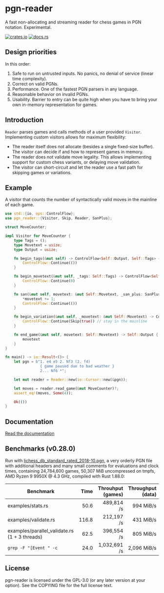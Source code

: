 pgn-reader
==========

A fast non-allocating and streaming reader for chess games in PGN notation.
Experimental.

[![crates.io](https://img.shields.io/crates/v/pgn-reader.svg)](https://crates.io/crates/pgn-reader)
[![docs.rs](https://docs.rs/pgn-reader/badge.svg)](https://docs.rs/pgn-reader)

Design priorities
-----------------

In this order:

1. Safe to run on untrusted inputs. No panics, no denial of service
   (linear time complexity).
2. Correct on valid PGNs.
3. Performance. One of the fastest PGN parsers in any language.
4. Reasonable behavior on invalid PGNs.
5. Usability. Barrier to entry can be quite high when you have to bring your
   own in-memory representation for games.

Introduction
------------

`Reader` parses games and calls methods of a user provided `Visitor`.
Implementing custom visitors allows for maximum flexibility:

* The reader itself does not allocate (besides a single fixed-size buffer).
  The visitor can decide if and how to represent games in memory.
* The reader does not validate move legality.
  This allows implementing support for custom chess variants,
  or delaying move validation.
* The visitor can short-circuit and let the reader use a fast path for
  skipping games or variations.

Example
-------

A visitor that counts the number of syntactically valid moves in the
mainline of each game.

```rust
use std::{io, ops::ControlFlow};
use pgn_reader::{Visitor, Skip, Reader, SanPlus};

struct MoveCounter;

impl Visitor for MoveCounter {
    type Tags = ();
    type Movetext = usize;
    type Output = usize;

    fn begin_tags(&mut self) -> ControlFlow<Self::Output, Self::Tags> {
        ControlFlow::Continue(())
    }

    fn begin_movetext(&mut self, _tags: Self::Tags) -> ControlFlow<Self::Output, Self::Movetext> {
        ControlFlow::Continue(0)
    }

    fn san(&mut self, movetext: &mut Self::Movetext, _san_plus: SanPlus) -> ControlFlow<Self::Output> {
        *movetext += 1;
        ControlFlow::Continue(())
    }

    fn begin_variation(&mut self, _movetext: &mut Self::Movetext) -> ControlFlow<Self::Output, Skip> {
        ControlFlow::Continue(Skip(true)) // stay in the mainline
    }

    fn end_game(&mut self, movetext: Self::Movetext) -> Self::Output {
        movetext
    }
}

fn main() -> io::Result<()> {
    let pgn = b"1. e4 e5 2. Nf3 (2. f4)
                { game paused due to bad weather }
                2... Nf6 *";

    let mut reader = Reader::new(io::Cursor::new(&pgn));

    let moves = reader.read_game(&mut MoveCounter)?;
    assert_eq!(moves, Some(4));

    Ok(())
}
```

Documentation
-------------

[Read the documentation](https://docs.rs/pgn-reader)

Benchmarks (v0.28.0)
--------------------

Run with [lichess_db_standard_rated_2018-10.pgn](https://database.lichess.org/standard/lichess_db_standard_rated_2018-10.pgn.zst),
a very orderly PGN file with additional headers and many small comments
for evaluations and clock times,
containing 24,784,600 games, 50,307 MiB uncompressed on tmpfs,
AMD Ryzen 9 9950X @ 4.3 GHz,
compiled with Rust 1.88.0:

Benchmark | Time | Throuhput (games) | Throughput (data)
--- | ---: | ---: | ---:
examples/stats.rs | 50.6 | 489,814 /s | 994 MiB/s
examples/validate.rs | 116.8 | 212,197 /s | 431 MiB/s
examples/parallel_validate.rs (1 + 3 threads) | 62.5 | 396,554 /s | 805 MiB/s
`grep -F "[Event " -c` | 24.0 | 1,032,691 /s | 2,096 MiB/s

License
-------

pgn-reader is licensed under the GPL-3.0 (or any later version at your option).
See the COPYING file for the full license text.
